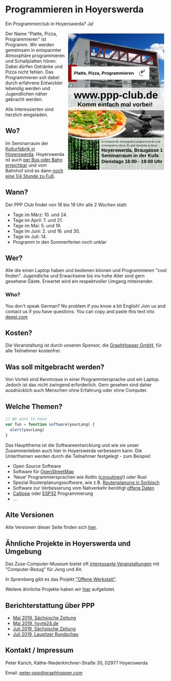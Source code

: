# Programmieren in Hoyerswerda

Ein Programmierclub in Hoyerswerda? Ja!

<a href="./assets/img/ppp-flyer.png"><img align="right" src="./assets/img/ppp-flyer-small.png" style="padding: 8px"/></a>

Der Name "Platte, Pizza, Programmieren" ist Programm. Wir werden gemeinsam in entspannter Atmosphäre programmieren und Schallplatten hören. Dabei dürfen Getränke und Pizza nicht fehlen. Das Programmieren soll dabei durch erfahrene Entwickler lebendig werden und Jugendlichen näher gebracht werden.

Alle Interessierten sind herzlich eingeladen.

## Wo?

Im Seminarraum der [Kulturfabrik in Hoyerswerda](https://graphhopper.com/maps/?point=&point=51.438902%2C14.245647). Hoyerswerda ist auch [per Bus oder Bahn erreichbar](https://www.bahn.de) und vom Bahnhof sind es dann [noch eine 1/4 Stunde zu Fuß](https://graphhopper.com/maps/?point=Hoyerswerda%20Bahnhofsallee%201&point=Kulturfabrik%20Hoyerswerda&vehicle=foot).

## Wann?

Der PPP Club findet von 16 bis 19 Uhr alle 2 Wochen statt:

 * Tage im März: 10. und 24.
 * Tage im April: 7. und 21.
 * Tage im Mai: 5. und 19.
 * Tage im Juni: 2. und 16. und 30.
 * Tage im Juli: 14.
 * Programm in den Sommerferien noch unklar

## Wer?

Alle die einen Laptop haben und bedienen können und Programmieren "cool finden". Jugendliche und Erwachsene bis ins hohe Alter sind gern gesehene Gäste. Erwartet wird ein respektvoller Umgang miteinander.

### Who?

You don't speak German? No problem if you know a bit English! Join us and contact us if you have questions. You can copy and paste this text into [deepl.com](https://www.deepl.com)

## Kosten?

Die Veranstaltung ist durch unseren Sponsor, die [GraphHopper GmbH](https://www.graphhopper.com/), für alle Teilnehmer kostenfrei.

## Was soll mitgebracht werden?

Von Vorteil sind Kenntnisse in einer Programmiersprache und ein Laptop. Jedoch ist das nicht zwingend erforderlich. Gern gesehen sind daher ausdrücklich auch Menschen ohne Erfahrung oder ohne Computer.

## Welche Themen?

```js
// We want to have
var fun = function software(yourLang) {
  alert(yourLang)
}
```

Das Hauptthema ist die Softwareentwicklung und wie sie unser Zusammenleben auch hier in Hoyerswerda verbessern kann. Die Unterthemen werden durch die Teilnehmer festgelegt - zum Beispiel:

 * Open Source Software
 * Software für [OpenStreetMap](https://www.openstreetmap.org)
 * 'Neue' Programmiersprachen wie Kotlin ([coroutines](https://www.youtube.com/watch?v=hb0hfHVWCS0)!) oder Rust
 * Spezial Routenplanungssoftware, wie z.B. [Routenplanung in Sorbisch](https://graphhopper.com/maps/?point=GraphHopper%20Hoyerswerda&point=Wittichenau&locale=hsb&layer=Sorbian%20Language)
 * Software zur Verbesserung vom Nahverkehr benötigt [offene Daten](https://rettedeinennahverkehr.de/)
 * [Calliope](https://calliope.cc) oder [ESP32](https://de.wikipedia.org/wiki/ESP32) Programmierung
 * ...

## Alte Versionen

Alte Versionen dieser Seite finden sich [hier](https://github.com/graphhopper/ppp-club/commits/master).

## Ähnliche Projekte in Hoyerswerda und Umgebung

Das Zuse-Computer-Museum bietet oft [interessante Veranstaltungen](https://zuse-computer-museum.com/angebote/veranstaltungen/) mit "Computer-Bezug" für Jung und Alt. 

In Spremberg gibt es das Projekt ["Offene Werkstatt"](https://www.owspremberg.de).

Weitere ähnliche Projekte haben wir [hier](./similar-projects.html) aufgelistet.

## Berichterstattung über PPP

 * [Mai 2019, Sächsische Zeitung](https://www.saechsische.de/programmier-club-startet-5066220.html)
 * [Mai 2019, hoyte24.de](https://hoyte24.de/newsreader2/programmier-club-startet.html)
 * [Juli 2019, Sächsische Zeitung](https://www.saechsische.de/plus/programmierclub-und-fabmobil-in-einem-hoyerswerda-5097719.html)
* [Juli 2019, Lausitzer Rundschau](https://www.lr-online.de/lausitz/hoyerswerda/das-fabmobil-bringt-die-zukunft-nach-hoyerswerda_aid-44292517)

## Kontakt / Impressum

Peter Karich, Käthe-Niederkirchner-Straße 30, 02977 Hoyerswerda

Email: peter-ppp@graphhopper.com
